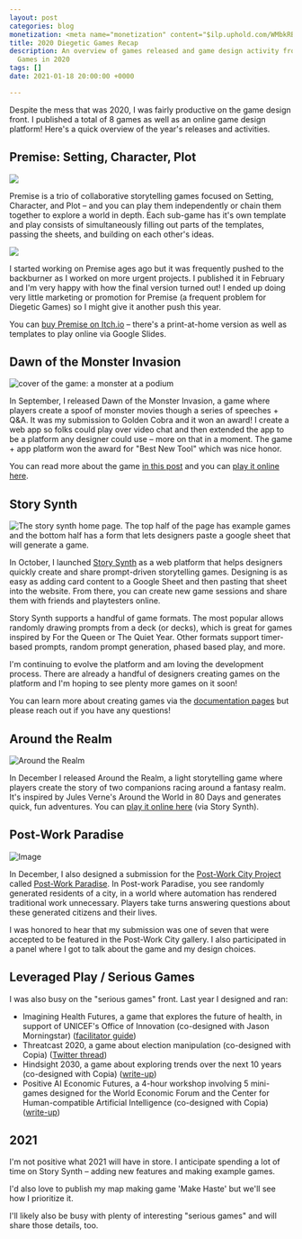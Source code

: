 ```yaml
---
layout: post
categories: blog
monetization: <meta name="monetization" content="$ilp.uphold.com/WMbkRBiZFgbx">
title: 2020 Diegetic Games Recap
description: An overview of games released and game design activity from Diegetic
  Games in 2020
tags: []
date: 2021-01-18 20:00:00 +0000

---
```

Despite the mess that was 2020, I was fairly productive on the game design front. I published a total of 8 games as well as an online game design platform! Here's a quick overview of the year's releases and activities.

## Premise: Setting, Character, Plot

![](https://img.itch.zone/aW1nLzI5OTI1MDkucG5n/original/a1zzZN.png)

Premise is a trio of collaborative storytelling games focused on Setting, Character, and Plot – and you can play them independently or chain them together to explore a world in depth. Each sub-game has it's own template and play consists of simultaneously filling out parts of the templates, passing the sheets, and building on each other's ideas.

![](https://img.itch.zone/aW1hZ2UvNTQ2NDI4LzI5OTYyNDMucG5n/347x500/zimD9l.png)

I started working on Premise ages ago but it was frequently pushed to the backburner as I worked on more urgent projects. I published it in February and I'm very happy with how the final version turned out! I ended up doing very little marketing or promotion for Premise (a frequent problem for Diegetic Games) so I might give it another push this year.

You can [buy Premise on Itch.io](https://randylubin.itch.io/premise-setting-character-plot) – there's a print-at-home version as well as templates to play online via Google Slides.

## Dawn of the Monster Invasion

![cover of the game: a monster at a podium](https://diegeticgames.com/img/monster-game-cover.png)

In September, I released Dawn of the Monster Invasion, a game where players create a spoof of monster movies though a series of speeches + Q&A. It was my submission to Golden Cobra and it won an award! I create a web app so folks could play over video chat and then extended the app to be a platform any designer could use – more on that in a moment. The game + app platform won the award for "Best New Tool" which was nice honor.

You can read more about the game [in this post](https://diegeticgames.com/blog/2020/09/21/dawn-of-the-monster-invasion-my-golden-cobra-2020-submission.html) and you can [play it online here](http://monster.diegeticgames.com/).

## Story Synth

![The story synth home page. The top half of the page has example games and the bottom half has a form that lets designers paste a google sheet that will generate a game.](https://pbs.twimg.com/media/EnrvrCcVQAERNUm?format=png&name=900x900)

In October, I launched [Story Synth](http://storysynth.org/) as a web platform that helps designers quickly create and share prompt-driven storytelling games. Designing is as easy as adding card content to a Google Sheet and then pasting that sheet into the website. From there, you can create new game sessions and share them with friends and playtesters online.

Story Synth supports a handful of game formats. The most popular allows randomly drawing prompts from a deck (or decks), which is great for games inspired by For the Queen or The Quiet Year. Other formats support timer-based prompts, random prompt generation, phased based play, and more.

I'm continuing to evolve the platform and am loving the development process. There are already a handful of designers creating games on the platform and I'm hoping to see plenty more games on it soon!

You can learn more about creating games via the [documentation pages](https://docs.storysynth.org/guide/#overview) but please reach out if you have any questions!

## Around the Realm

![Around the Realm](https://img.itch.zone/aW1nLzQ4MzQ2OTIucG5n/original/LIweGl.png)

In December I released Around the Realm, a light storytelling game where players create the story of two companions racing around a fantasy realm. It's inspired by Jules Verne's Around the World in 80 Days and generates quick, fun adventures. You can [play it online here](http://storysynth.org/Games/Around-The-Realm) (via Story Synth).

## Post-Work Paradise

![Image](https://pbs.twimg.com/media/Eq7MjPfU0AE1mTc?format=png&name=small)

In December, I also designed a submission for the [Post-Work City Project](https://postwork.city/) called [Post-Work Paradise](http://storysynth.org/games/Post-Work-City). In Post-work Paradise, you see randomly generated residents of a city, in a world where automation has rendered traditional work unnecessary. Players take turns answering questions about these generated citizens and their lives.

I was honored to hear that my submission was one of seven that were accepted to be featured in the Post-Work City gallery. I also participated in a panel where I got to talk about the game and my design choices.

## Leveraged Play / Serious Games

I was also busy on the "serious games" front. Last year I designed and ran:

* Imagining Health Futures, a game that explores the future of health, in support of UNICEF's Office of Innovation (co-designed with Jason Morningstar) ([facilitator guide](https://drive.google.com/file/d/1ZWTMnG3gqjG2R2Mc95uodPoNo-GnNR5V/view?usp=sharing))
* Threatcast 2020, a game about election manipulation (co-designed with Copia) ([Twitter thread](https://twitter.com/randylubin/status/1299135869803085826))
* Hindsight 2030, a game about exploring trends over the next 10 years (co-designed with Copia) ([write-up](https://www.techdirt.com/articles/20201130/10074645790/copia-gaming-hour-experiment-getting-together-virtually-to-play-with-future.shtml))
* Positive AI Economic Futures, a 4-hour workshop involving 5 mini-games designed for the World Economic Forum and the Center for Human-compatible Artificial Intelligence (co-designed with Copia) ([write-up](https://blog.randylubin.com/positive-ai-economic-futures-workshop))

## 2021

I'm not positive what 2021 will have in store. I anticipate spending a lot of time on Story Synth – adding new features and making example games.

I'd also love to publish my map making game 'Make Haste' but we'll see how I prioritize it.

I'll likely also be busy with plenty of interesting "serious games" and will share those details, too.